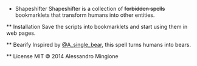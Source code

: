 * Shapeshifter
Shapeshifter is a collection of ~~forbidden spells~~ bookmarklets that transform humans into other entities.

** Installation
Save the scripts into bookmarklets and start using them in web pages.

** Bearify
Inspired by [@A_single_bear](http://twitter.com/A_single_bear), this spell turns humans into bears.

** License
MIT © 2014 Alessandro Mingione
